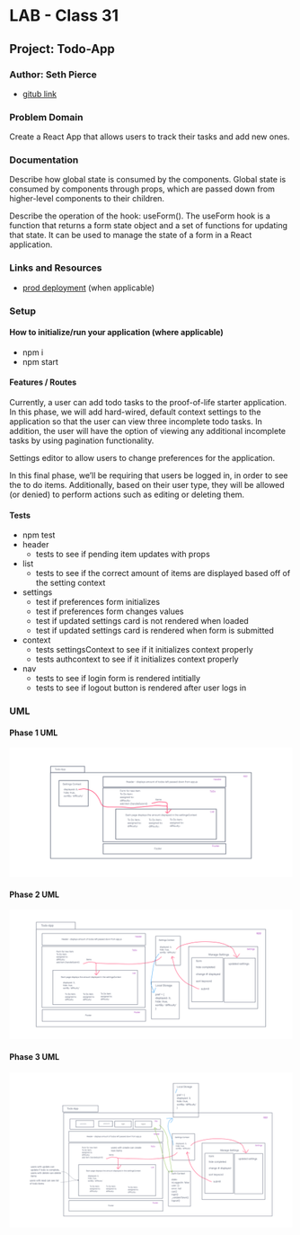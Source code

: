 # LAB - Class 31

## Project: Todo-App

### Author: Seth Pierce

- [gitub link](https://github.com/sethppierce/todo-app)

### Problem Domain

Create a React App that allows users to track their tasks and add new ones.

### Documentation

Describe how global state is consumed by the components.
Global state is consumed by components through props, which are passed down from higher-level components to their children.

Describe the operation of the hook: useForm().
The useForm hook is a function that returns a form state object and a set of functions for updating that state. It can be used to manage the state of a form in a React application.

### Links and Resources

- [prod deployment](https://codesandbox.io/p/github/sethppierce/todo-app/draft/focused-neumann?create=true&file=%2FREADME.md&workspace=%257B%2522activeFileId%2522%253A%2522clcpnx46s000x7ok94zpvgdrp%2522%252C%2522openFiles%2522%253A%255B%2522%252FREADME.md%2522%255D%252C%2522sidebarPanel%2522%253A%2522EXPLORER%2522%252C%2522gitSidebarPanel%2522%253A%2522COMMIT%2522%252C%2522spaces%2522%253A%257B%2522clcpnx4z60018356g7x79p6fn%2522%253A%257B%2522key%2522%253A%2522clcpnx4z60018356g7x79p6fn%2522%252C%2522name%2522%253A%2522Default%2522%252C%2522devtools%2522%253A%255B%257B%2522key%2522%253A%2522clcpnx4z70019356gzdibb2yz%2522%252C%2522type%2522%253A%2522PROJECT_SETUP%2522%252C%2522isMinimized%2522%253Afalse%257D%252C%257B%2522type%2522%253A%2522PREVIEW%2522%252C%2522taskId%2522%253A%2522start%2522%252C%2522port%2522%253A3000%252C%2522key%2522%253A%2522clcpnxqmh00dd356g3gubgmxf%2522%252C%2522isMinimized%2522%253Afalse%257D%252C%257B%2522type%2522%253A%2522TASK_LOG%2522%252C%2522taskId%2522%253A%2522start%2522%252C%2522key%2522%253A%2522clcpnxn5n009g356gd6lksepi%2522%252C%2522isMinimized%2522%253Afalse%257D%255D%257D%257D%252C%2522currentSpace%2522%253A%2522clcpnx4z60018356g7x79p6fn%2522%252C%2522spacesOrder%2522%253A%255B%2522clcpnx4z60018356g7x79p6fn%2522%255D%257D) (when applicable)

### Setup

#### How to initialize/run your application (where applicable)

- npm i
- npm start

#### Features / Routes

Currently, a user can add todo tasks to the proof-of-life starter application. In this phase, we will add hard-wired, default context settings to the application so that the user can view three incomplete todo tasks. In addition, the user will have the option of viewing any additional incomplete tasks by using pagination functionality.

Settings editor to allow users to change preferences for the application.

In this final phase, we’ll be requiring that users be logged in, in order to see the to do items. Additionally, based on their user type, they will be allowed (or denied) to perform actions such as editing or deleting them.

#### Tests

- npm test
- header
  - tests to see if pending item updates with props
- list
  - tests to see if the correct amount of items are displayed based off of the setting context
- settings
  - test if preferences form initializes
  - test if preferences form changes values
  - test if updated settings card is not rendered when loaded
  - test if updated settings card is rendered when form is submitted
- context
  - tests settingsContext to see if it initializes context properly
  - tests authcontext to see if it initializes context properly
- nav
  - tests to see if login form is rendered intitially
  - tests to see if logout button is rendered after user logs in

### UML

#### Phase 1 UML

![UML](./src/assets/Lab-31.png)

#### Phase 2 UML

![UML](./src/assets/Lab-32.png)

#### Phase 3 UML

![UML](./src/assets/Lab-33.png)
